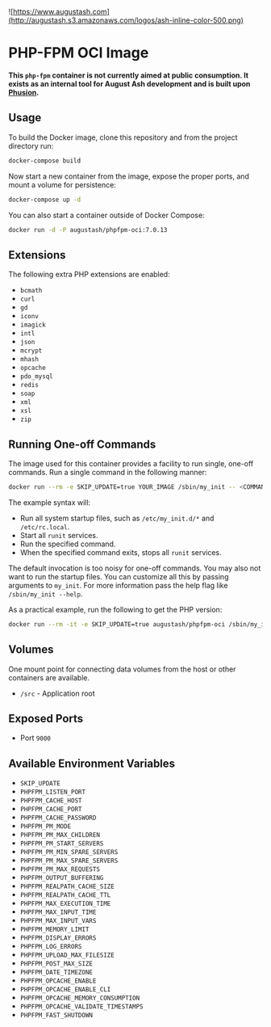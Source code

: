 ![https://www.augustash.com](http://augustash.s3.amazonaws.com/logos/ash-inline-color-500.png)

# PHP-FPM OCI Image

**This `php-fpm` container is not currently aimed at public consumption. It exists as an internal tool for August Ash development and is built upon [Phusion](http://phusion.github.io/baseimage-docker/).**

## Usage

To build the Docker image, clone this repository and from the project directory run:

```bash
docker-compose build
```

Now start a new container from the image, expose the proper ports, and mount a volume for persistence:

```bash
docker-compose up -d
```

You can also start a container outside of Docker Compose:

```bash
docker run -d -P augustash/phpfpm-oci:7.0.13
```

## Extensions

The following extra PHP extensions are enabled:

* `bcmath`
* `curl`
* `gd`
* `iconv`
* `imagick`
* `intl`
* `json`
* `mcrypt`
* `mhash`
* `opcache`
* `pdo_mysql`
* `redis`
* `soap`
* `xml`
* `xsl`
* `zip`

## Running One-off Commands

The image used for this container provides a facility to run single, one-off commands. Run a single command in the following manner:

```bash
docker run --rm -e SKIP_UPDATE=true YOUR_IMAGE /sbin/my_init -- <COMMAND ARGUMENTS>
```

The example syntax will:

* Run all system startup files, such as `/etc/my_init.d/*` and `/etc/rc.local`.
* Start all `runit` services.
* Run the specified command.
* When the specified command exits, stops all `runit` services.

The default invocation is too noisy for one-off commands. You may also not want to run the startup files. You can customize all this by passing arguments to `my_init`. For more information pass the help flag like `/sbin/my_init --help`.

As a practical example, run the following to get the PHP version:

```bash
docker run --rm -it -e SKIP_UPDATE=true augustash/phpfpm-oci /sbin/my_init  --skip-startup-files --quiet -- php -v
```

## Volumes

One mount point for connecting data volumes from the host or other containers are available.

* `/src` - Application root

## Exposed Ports

* Port `9000`

## Available Environment Variables

* `SKIP_UPDATE`
* `PHPFPM_LISTEN_PORT`
* `PHPFPM_CACHE_HOST`
* `PHPFPM_CACHE_PORT`
* `PHPFPM_CACHE_PASSWORD`
* `PHPFPM_PM_MODE`
* `PHPFPM_PM_MAX_CHILDREN`
* `PHPFPM_PM_START_SERVERS`
* `PHPFPM_PM_MIN_SPARE_SERVERS`
* `PHPFPM_PM_MAX_SPARE_SERVERS`
* `PHPFPM_PM_MAX_REQUESTS`
* `PHPFPM_OUTPUT_BUFFERING`
* `PHPFPM_REALPATH_CACHE_SIZE`
* `PHPFPM_REALPATH_CACHE_TTL`
* `PHPFPM_MAX_EXECUTION_TIME`
* `PHPFPM_MAX_INPUT_TIME`
* `PHPFPM_MAX_INPUT_VARS`
* `PHPFPM_MEMORY_LIMIT`
* `PHPFPM_DISPLAY_ERRORS`
* `PHPFPM_LOG_ERRORS`
* `PHPFPM_UPLOAD_MAX_FILESIZE`
* `PHPFPM_POST_MAX_SIZE`
* `PHPFPM_DATE_TIMEZONE`
* `PHPFPM_OPCACHE_ENABLE`
* `PHPFPM_OPCACHE_ENABLE_CLI`
* `PHPFPM_OPCACHE_MEMORY_CONSUMPTION`
* `PHPFPM_OPCACHE_VALIDATE_TIMESTAMPS`
* `PHPFPM_FAST_SHUTDOWN`
